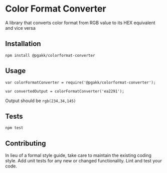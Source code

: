 Color Format Converter
======================

A library that converts color format from RGB value to its HEX equivalent and vice versa

## Installation

  `npm install @pgakk/colorformat-converter`

## Usage

    var colorFormatConverter = require('@pgakk/colorformat-converter');

    var convertedOutput = colorFormatConverter('ea2291');
  
  
  Output should be `rgb(234,34,145)`


## Tests

  `npm test`

## Contributing

In lieu of a formal style guide, take care to maintain the existing coding style. Add unit tests for any new or changed functionality. Lint and test your code.